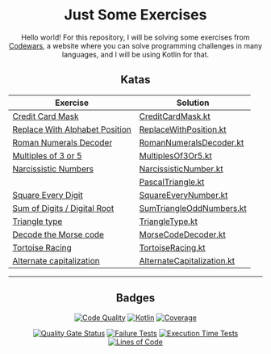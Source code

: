<div align="center">

# Just Some Exercises

Hello world!
For this repository, I will be solving some exercises from
[Codewars](https://www.codewars.com/), a website where you can solve
programming challenges in many languages, and I will be using Kotlin for that.

## Katas

| Exercise                                                                                 | Solution                                                                                                      |
|------------------------------------------------------------------------------------------|---------------------------------------------------------------------------------------------------------------|
| [Credit Card Mask](https://www.codewars.com/kata/5412509bd436bd33920011bc)               | [CreditCardMask.kt](src/main/kotlin/io/github/tiagodocouto/codewars/mask/CreditCardMask.kt)                   |
| [Replace With Alphabet Position](https://www.codewars.com/kata/546f922b54af40e1e90001da) | [ReplaceWithPosition.kt](src/main/kotlin/io/github/tiagodocouto/codewars/mask/ReplaceWithPosition.kt)         |
| [Roman Numerals Decoder](https://www.codewars.com/kata/51b6249c4612257ac0000005)         | [RomanNumeralsDecoder.kt](src/main/kotlin/io/github/tiagodocouto/codewars/mask/RomanNumeralsDecoder.kt)       |
| [Multiples of 3 or 5](https://www.codewars.com/kata/514b92a657cdc65150000006)            | [MultiplesOf3Or5.kt](src/main/kotlin/io/github/tiagodocouto/codewars/math/MultiplesOf.kt)                     |
| [Narcissistic Numbers](https://www.codewars.com/kata/5743f4ab03fa4a66a300020b)           | [NarcissisticNumber.kt](src/main/kotlin/io/github/tiagodocouto/codewars/math/NarcissisticNumber.kt)           |
|                                                                                          | [PascalTriangle.kt](src/main/kotlin/io/github/tiagodocouto/codewars/math/PascalTriangle.kt)                   |
| [Square Every Digit](https://www.codewars.com/kata/546e2562b03326a88e000020)             | [SquareEveryNumber.kt](src/main/kotlin/io/github/tiagodocouto/codewars/math/SquareEveryNumber.kt)             |
| [Sum of Digits / Digital Root](https://www.codewars.com/kata/541c8630095125aba6000c00)   | [SumTriangleOddNumbers.kt](src/main/kotlin/io/github/tiagodocouto/codewars/math/SumTriangleOddNumbers.kt)     |
| [Triangle type](https://www.codewars.com/kata/53907ac3cd51b69f790006c5)                  | [TriangleType.kt](src/main/kotlin/io/github/tiagodocouto/codewars/math/TriangleType.kt)                       |
| [Decode the Morse code](https://www.codewars.com/kata/54b724efac3d5402db00065e)          | [MorseCodeDecoder.kt](src/main/kotlin/io/github/tiagodocouto/codewars/code/MorseCodeDecoder.kt)               |
| [Tortoise Racing](https://www.codewars.com/kata/55e2adece53b4cdcb900006c)                | [TortoiseRacing.kt](src/main/kotlin/io/github/tiagodocouto/codewars/math/TortoiseRacing.kt)                   |
| [Alternate capitalization](https://www.codewars.com/kata/59cfc000aeb2844d16000075)       | [AlternateCapitalization.kt](src/main/kotlin/io/github/tiagodocouto/codewars/mask/AlternateCapitalization.kt) |

---

## Badges

[![Code Quality](https://github.com/tiagodocouto/codewars/actions/workflows/main.yml/badge.svg)](https://github.com/tiagodocouto/codewars)
[![Kotlin](https://img.shields.io/github/languages/top/tiagodocouto/codewars)](https://kotlinlang.org/)
[![Coverage](https://img.shields.io/sonar/coverage/tiagodocouto_codewars?style=flat&logo=sonarcloud&server=https%3A%2F%2Fsonarcloud.io)](https://sonarcloud.io/summary/new_code?id=tiagodocouto_codewars)

[![Quality Gate Status](https://sonarcloud.io/api/project_badges/measure?project=tiagodocouto_codewars&metric=alert_status)](https://sonarcloud.io/summary/new_code?id=tiagodocouto_codewars)
[![Failure Tests](https://img.shields.io/sonar/tests/tiagodocouto_codewars?style=flat&logo=sonarcloud&server=https%3A%2F%2Fsonarcloud.io&compact_message)](https://sonarcloud.io/summary/new_code?id=tiagodocouto_codewars)
[![Execution Time Tests](https://img.shields.io/sonar/test_execution_time/tiagodocouto_codewars?style=flat&logo=sonarcloud&server=https%3A%2F%2Fsonarcloud.io)](https://sonarcloud.io/summary/new_code?id=tiagodocouto_codewars)
[![Lines of Code](https://sonarcloud.io/api/project_badges/measure?project=tiagodocouto_codewars&metric=ncloc)](https://sonarcloud.io/summary/new_code?id=tiagodocouto_codewars)

</div>
